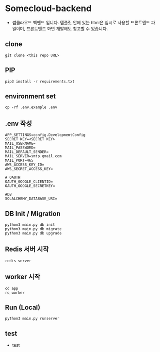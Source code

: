 # Somecloud-backend
- 썸클라우드 백엔드 입니다. 탬플릿 안에 있는 html은 임시로 사용할 프론트엔드 파일이며, 프론트엔드 화면 개발에도 참고할 수 있습니다.

## clone
```
git clone <this repo URL>
```

## PIP
```
pip3 install -r requirements.txt
```

## environment set
```
cp -rf .env.example .env
```

## .env 작성
```
APP_SETTINGS=config.DevelopmentConfig
SECRET_KEY=<SECRET KEY>
MAIL_USERNAME=
MAIL_PASSWORD=
MAIL_DEFAULT_SENDER=
MAIL_SERVER=smtp.gmail.com
MAIL_PORT=465
AWS_ACCESS_KEY_ID=
AWS_SECRET_ACCESS_KEY=

# OAUTH
OAUTH_GOOGLE_CLIENTID=
OAUTH_GOOGLE_SECRETKEY=

#DB
SQLALCHEMY_DATABASE_URI=
```


## DB Init / Migration
```
python3 main.py db init
python3 main.py db migrate 
python3 main.py db upgrade
```

## Redis 서버 시작
```
redis-server
```
## worker 시작
```
cd app
rq worker
```
## Run (Local)
```
python3 main.py runserver
```

## test
-  test